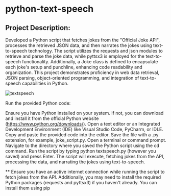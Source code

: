 # python-text-speech
## Project Description:
Developed a Python script that fetches jokes from the "Official Joke API", processes the retrieved JSON data, and then narrates the jokes using text-to-speech technology. The script utilizes the requests and json modules to retrieve and parse the joke data, while pyttsx3 is employed for the text-to-speech functionality. Additionally, a Joke class is defined to encapsulate each joke's setup and punchline, enhancing code readability and organization. This project demonstrates proficiency in web data retrieval, JSON parsing, object-oriented programming, and integration of text-to-speech capabilities in Python.

![textspeech](https://github.com/JohnnyLouisTech/python-text-speech/assets/29494723/0ad3dcbe-67b5-44fe-b9d1-3c94240e1dcf)

Run the provided Python code:

Ensure you have Python installed on your system. If not, you can download and install it from the official Python website (https://www.python.org/downloads/).
Open a text editor or an Integrated Development Environment (IDE) like Visual Studio Code, PyCharm, or IDLE.
Copy and paste the provided code into the editor.
Save the file with a .py extension, for example, joke_script.py.
Open a terminal or command prompt.
Navigate to the directory where you saved the Python script using the cd command.
Run the script by typing python textspeech.py (however you saved) and press Enter.
The script will execute, fetching jokes from the API, processing the data, and narrating the jokes using text-to-speech.


** Ensure you have an active internet connection while running the script to fetch jokes from the API. Additionally, you may need to install the required Python packages (requests and pyttsx3) if you haven't already. You can install them using pip
